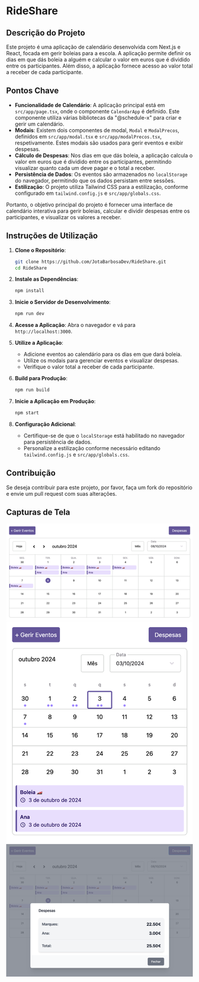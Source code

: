 # RideShare

## Descrição do Projeto

Este projeto é uma aplicação de calendário desenvolvida com Next.js e React, focada em gerir boleias para a escola. A aplicação permite definir os dias em que dás boleia a alguém e calcular o valor em euros que é dividido entre os participantes. Além disso, a aplicação fornece acesso ao valor total a receber de cada participante.

## Pontos Chave

- **Funcionalidade de Calendário**: A aplicação principal está em `src/app/page.tsx`, onde o componente `CalendarApp` é definido. Este componente utiliza várias bibliotecas da "@schedule-x" para criar e gerir um calendário.
- **Modais**: Existem dois componentes de modal, `Modal` e `ModalPrecos`, definidos em `src/app/modal.tsx` e `src/app/modalPrecos.tsx`, respetivamente. Estes modais são usados para gerir eventos e exibir despesas.
- **Cálculo de Despesas**: Nos dias em que dás boleia, a aplicação calcula o valor em euros que é dividido entre os participantes, permitindo visualizar quanto cada um deve pagar e o total a receber.
- **Persistência de Dados**: Os eventos são armazenados no `localStorage` do navegador, permitindo que os dados persistam entre sessões.
- **Estilização**: O projeto utiliza Tailwind CSS para a estilização, conforme configurado em `tailwind.config.js` e `src/app/globals.css`.

Portanto, o objetivo principal do projeto é fornecer uma interface de calendário interativa para gerir boleias, calcular e dividir despesas entre os participantes, e visualizar os valores a receber.

## Instruções de Utilização

1. **Clone o Repositório**:
    ```bash
    git clone https://github.com/JotaBarbosaDev/RideShare.git
    cd RideShare
    ```

2. **Instale as Dependências**:
    ```bash
    npm install
    ```

3. **Inicie o Servidor de Desenvolvimento**:
    ```bash
    npm run dev
    ```

4. **Acesse a Aplicação**:
    Abra o navegador e vá para `http://localhost:3000`.

5. **Utilize a Aplicação**:
    - Adicione eventos ao calendário para os dias em que dará boleia.
    - Utilize os modais para gerenciar eventos e visualizar despesas.
    - Verifique o valor total a receber de cada participante.

6. **Build para Produção**:
    ```bash
    npm run build
    ```

7. **Inicie a Aplicação em Produção**:
    ```bash
    npm start
    ```

8. **Configuração Adicional**:
    - Certifique-se de que o `localStorage` está habilitado no navegador para persistência de dados.
    - Personalize a estilização conforme necessário editando `tailwind.config.js` e `src/app/globals.css`.

## Contribuição

Se deseja contribuir para este projeto, por favor, faça um fork do repositório e envie um pull request com suas alterações.

## Capturas de Tela

![Screenshot 1](print1.png)
![Screenshot 2](print2.png)
![Screenshot 3](print3.png)
